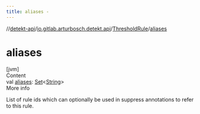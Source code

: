 ```yaml
---
title: aliases -
---
```

//[detekt-api](../../index.md)/[io.gitlab.arturbosch.detekt.api](../index.md)/[ThresholdRule](index.md)/[aliases](aliases.md)



# aliases  
[jvm]  
Content  
val [aliases](aliases.md): [Set](https://kotlinlang.org/api/latest/jvm/stdlib/kotlin.collections/-set/index.html)<[String](https://kotlinlang.org/api/latest/jvm/stdlib/kotlin/-string/index.html)>  
More info  


List of rule ids which can optionally be used in suppress annotations to refer to this rule.

  



